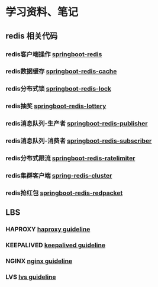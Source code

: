 # 学习资料、笔记

## redis 相关代码

### redis客户端操作 [springboot-redis](./redis/springboot-redis)
### redis数据缓存 [springboot-redis-cache](./redis/springboot-redis-cache)
### redis分布式锁 [springboot-redis-lock](./redis/springboot-redis-lock)
### redis抽奖 [springboot-redis-lottery](./redis/springboot-redis-lottery)
### redis消息队列-生产者 [springboot-redis-publisher](./redis/springboot-redis-publisher)
### redis消息队列-消费者 [springboot-redis-subscriber](./redis/springboot-redis-subscriber)
### redis分布式限流 [springboot-redis-ratelimiter](./redis/springboot-redis-ratelimiter)
### redis集群客户端 [spring-redis-cluster](./redis/spring-redis-cluster)
### redis抢红包 [springboot-redis-redpacket](./redis/springboot-redis-redpacket)


## LBS

### HAPROXY [haproxy guideline](./haproxy/HAProxy用法详解.md)
### KEEPALIVED [keepalived guideline](./keepalived/Keepalived安装配置.md)
### NGINX [nginx guideline](./nginx/Nginx编译安装配置.md)
### LVS [lvs guideline](./lvs/LVS安装配置说明.md)
